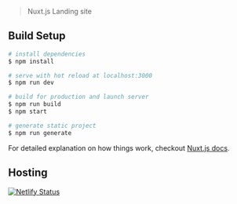 > Nuxt.js Landing site

## Build Setup

``` bash
# install dependencies
$ npm install

# serve with hot reload at localhost:3000
$ npm run dev

# build for production and launch server
$ npm run build
$ npm start

# generate static project
$ npm run generate
```

For detailed explanation on how things work, checkout [Nuxt.js docs](https://nuxtjs.org).

## Hosting

[![Netlify Status](https://api.netlify.com/api/v1/badges/2db1d344-2eca-484d-8bc2-f4dc096e50ee/deploy-status)](https://app.netlify.com/sites/magnetco/deploys)
